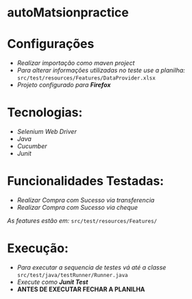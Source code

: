 # autoMatsionpractice
# Configurações
 - _Realizar importação como maven project_
 - _Para alterar informações utilizadas no teste use a planilha:_
`src/test/resources/Features/DataProvider.xlsx`
 - _Projeto configurado para **Firefox**_
# Tecnologias:
  - _Selenium Web Driver_
  - _Java_
  - _Cucumber_
  - _Junit_
# Funcionalidades Testadas:
  - _Realizar Compra com Sucesso via transferencia_
  - _Realizar Compra com Sucesso via cheque_

 _As features estão em:_ `src/test/resources/Features/`
# Execução:
 - _Para executar a sequencia de testes vá até a classe_
`src/test/java/testRunner/Runner.java`
 - _Execute como **Junit Test**_
 - **ANTES DE EXECUTAR FECHAR A PLANILHA**
